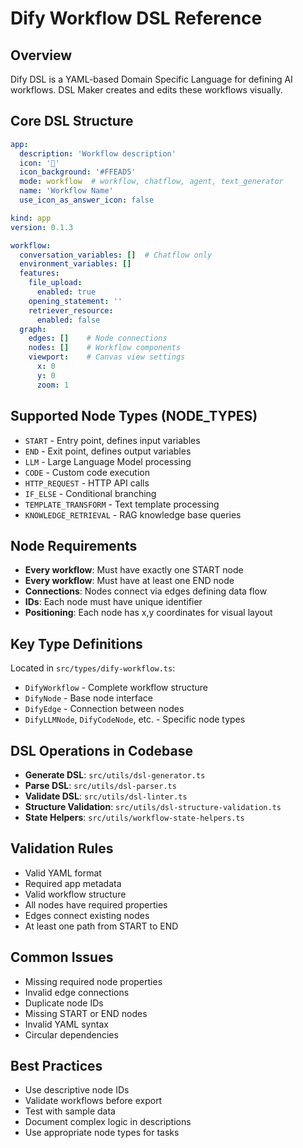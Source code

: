 # Dify Workflow DSL Reference

## Overview
Dify DSL is a YAML-based Domain Specific Language for defining AI workflows. DSL Maker creates and edits these workflows visually.

## Core DSL Structure
```yaml
app:
  description: 'Workflow description'
  icon: '🤖'
  icon_background: '#FFEAD5'
  mode: workflow  # workflow, chatflow, agent, text_generator
  name: 'Workflow Name'
  use_icon_as_answer_icon: false

kind: app
version: 0.1.3

workflow:
  conversation_variables: []  # Chatflow only
  environment_variables: []
  features:
    file_upload:
      enabled: true
    opening_statement: ''
    retriever_resource:
      enabled: false
  graph:
    edges: []    # Node connections
    nodes: []    # Workflow components
    viewport:    # Canvas view settings
      x: 0
      y: 0
      zoom: 1
```

## Supported Node Types (NODE_TYPES)
- `START` - Entry point, defines input variables
- `END` - Exit point, defines output variables
- `LLM` - Large Language Model processing
- `CODE` - Custom code execution
- `HTTP_REQUEST` - HTTP API calls
- `IF_ELSE` - Conditional branching
- `TEMPLATE_TRANSFORM` - Text template processing
- `KNOWLEDGE_RETRIEVAL` - RAG knowledge base queries

## Node Requirements
- **Every workflow**: Must have exactly one START node
- **Every workflow**: Must have at least one END node
- **Connections**: Nodes connect via edges defining data flow
- **IDs**: Each node must have unique identifier
- **Positioning**: Each node has x,y coordinates for visual layout

## Key Type Definitions
Located in `src/types/dify-workflow.ts`:
- `DifyWorkflow` - Complete workflow structure
- `DifyNode` - Base node interface
- `DifyEdge` - Connection between nodes
- `DifyLLMNode`, `DifyCodeNode`, etc. - Specific node types

## DSL Operations in Codebase
- **Generate DSL**: `src/utils/dsl-generator.ts`
- **Parse DSL**: `src/utils/dsl-parser.ts`
- **Validate DSL**: `src/utils/dsl-linter.ts`
- **Structure Validation**: `src/utils/dsl-structure-validation.ts`
- **State Helpers**: `src/utils/workflow-state-helpers.ts`

## Validation Rules
- Valid YAML format
- Required app metadata
- Valid workflow structure
- All nodes have required properties
- Edges connect existing nodes
- At least one path from START to END

## Common Issues
- Missing required node properties
- Invalid edge connections
- Duplicate node IDs
- Missing START or END nodes
- Invalid YAML syntax
- Circular dependencies

## Best Practices
- Use descriptive node IDs
- Validate workflows before export
- Test with sample data
- Document complex logic in descriptions
- Use appropriate node types for tasks